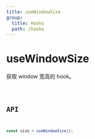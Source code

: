 ```yaml
---
title: useWindowSize
group:
  title: Hooks
  path: /hooks
---
```


# useWindowSize

获取 window 宽高的 hook。

<code src="./demos/demo1.tsx" />

## API

```javascript
const size = useWindowSize();
```